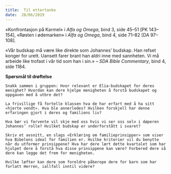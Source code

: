 ```yaml
---
title:  Til ettertanke
date:  28/06/2019
---
```


«Konfrontasjon på Karmel» i _Alfa og Omega_, bind 3, side 45–51 [PK 143–154], «Røsten i ødemarken» i _Alfa og Omega_, bind 4, side 71–82 [DA 97–108].

«Vår budskap må være like direkte som Johannes’ budskap. Han refset konger for urett. Uansett farer brant han aldri inne med sannheten. Vi må arbeide like trofast i vår tid som han i sin.» – _SDA Bible Commentary_, bind 4, side 1184.

**Spørsmål til drøftelse**

`Snakk sammen i gruppen: Hvor relevant er Elia-budskapet for deres menighet? Hvordan kan dere hjelpe menigheten å forstå budskapet og oppgaven med å utbre det?`

`La frivillige få fortelle klassen hva de har erfart med å ha sitt «hjerte vendt». Hva ble annerledes? Hvilken forskjell har denne erfaringen gjort i deres og familiens liv?`

`Hva bør vi forvente vil skje med oss hvis vi ser oss selv i døperen Johannes’ rolle? Hvilket budskap er underforstått i svaret?`

`Skriv et avsnitt, en slags «Erklæring om familieprinsipper» som viser hva Bibelens ideal for familien er. Hvilke kriterier vil du benytte når du utformer prinsippene? Hva har dere lært dette kvartalet som har hjulpet dere å forstå hva disse prinsippene kan være? Forbered dere så dere kan legge det frem for menigheten.`

`Hvilke løfter kan dere som foreldre påberope dere for barn som har forlatt Herren, iallfall inntil videre?`